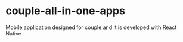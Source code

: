 # couple-all-in-one-apps
Mobile application designed for couple and it is developed with React Native 
